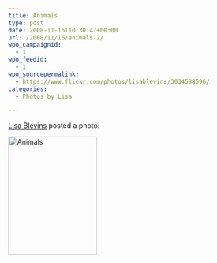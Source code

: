 ```yaml
---
title: Animals
type: post
date: 2008-11-16T10:30:47+00:00
url: /2008/11/16/animals-2/
wpo_campaignid:
  - 1
wpo_feedid:
  - 1
wpo_sourcepermalink:
  - https://www.flickr.com/photos/lisablevins/3034588596/
categories:
  - Photos by Lisa

---
```

[Lisa Blevins][1] posted a photo:

[<img src="/wp-o-matic/cache/3a7c4b861a_3034588596-15d797b4f2-m.jpg" width="180" height="240" alt="Animals" />][2]

 [1]: https://www.flickr.com/people/lisablevins/
 [2]: https://www.flickr.com/photos/lisablevins/3034588596/ "Animals"